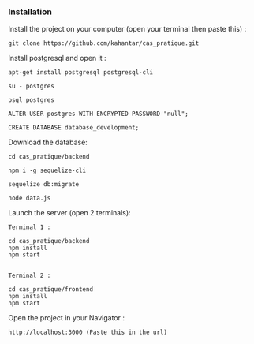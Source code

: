 
### Installation

Install the project on your computer (open your terminal then paste this) :
```
git clone https://github.com/kahantar/cas_pratique.git
```

Install postgresql and open it :
```
apt-get install postgresql postgresql-cli

su - postgres

psql postgres

ALTER USER postgres WITH ENCRYPTED PASSWORD "null";

CREATE DATABASE database_development;

```

Download the database:
```
cd cas_pratique/backend

npm i -g sequelize-cli

sequelize db:migrate

node data.js

```

Launch the server (open 2 terminals):
```
Terminal 1 :

cd cas_pratique/backend
npm install
npm start


Terminal 2 :

cd cas_pratique/frontend
npm install
npm start
```

Open the project in your Navigator :
```
http://localhost:3000 (Paste this in the url)
```
